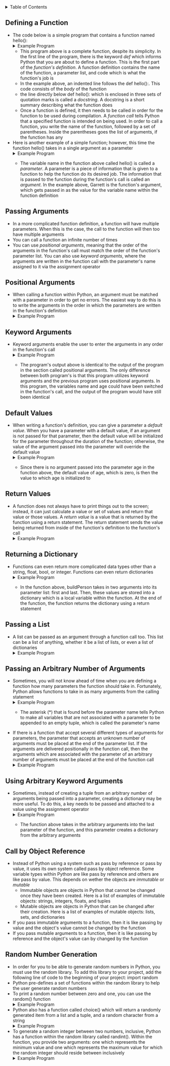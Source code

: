 <details>
<summary>Table of Contents</summary>
<ol>
  <li>
    <a href='#defining-a-function'>Defining a Function</a>
  </li>
  <li>
    <a href='#passing-arguments'>Passing Arguments</a>
  </li>
  <li>
    <a href='#positional-arguments'>Positional Arguments</a>
  </li>  
  <li>
    <a href='#keyword-arguments'>Keyword Arguments</a>
  </li> 
  <li>
    <a href='#default-values'>Default Values</a>
  </li>
  <li>
    <a href='#return-values'>Return Values</a>
  </li>
  <li>
    <a href='#returning-a-dictionary'>Returning a Dictionary</a>
  </li>    
  <li>
    <a href='#passing-a-list'>Passing a List</a>
  </li>  
  <li>
    <a href='#passing-an-arbitrary-number-of-arguments'>Passing an Arbitrary Number of Arguments</a>
  </li> 
  <li>
    <a href='#using-arbitrary-keyword-arguments'>Using Arbitrary Keyword Arguments</a>
  </li> 
  <li>
    <a href='#storing-your-functions-in-modules'>Storing your Functions in Modules</a>
  </li>  
  <li>
    <a href='#call-by-object-reference'>Call by Object Reference</a>
  </li>   
  <li>
    <a href='#random-number-generation'>Random Number Generation</a>
  </li>                
</ol>
</details>

## Defining a Function
<ul>
  <li>
    <a>The code below is a simple program that contains a function named hello():</a>
    <details>
    <summary>Example Program</summary>
      <ul>
        <pre>
          <code>
            def hello():<br />
		"""Display a simple greeting."""<br />
		print("Hello!")<br />
            <br />    
            hello()<br />
          </code>
        </pre>  
        <details>
        <summary>Output</summary>
          <pre>
            <code>
              Hello!<br />
            </code>
          </pre>  
        </details>
      </ul>  
    </details>
    <ul>
      <li>
        <a>This program above is a complete function, despite its simplicity.  In the first line of the program, there is the keyword <em>def</em> which informs Python that you are about to define a function.  This is the first part of the <em>function's definition</em>.  A function definition contains the name of the function, a parameter list, and code which is what the function's job is</a>
      </li> 
      <li>
        <a>In the example above, an indented line follows the def hello():.  This code consists of the <em>body</em> of the function</a>
      </li>
      <li>
        <a>the line directly below def hello(): which is enclosed in three sets of quotation marks is called a <em>docstring</em>.  A docstring is a short summary describing what the function does</a>  
      </li>  
      <li>
        <a>Once a function is defined, it then needs to be called in order for the function to be used during compilation.  A <em>function call</em> tells Python that a specified function is intended on being used.  In order to call a function, you write the name of the function, followed by a set of parentheses.  Inside the parentheses goes the list of arguments, if the function has any</a>
      </li>  
    </ul> 
  </li> 
  <li>
    <a>Here is another example of a simple function; however, this time the function hello() takes in a single argument as a parameter</a> 
  </li> 
  <details>
  <summary>Example Program</summary>
    <ul>
      <pre>
        <code>
          def hello(name):<br />
              """Display a simple greeting."""<br />
              print("Hello! " + name)<br />
          <br />    
          hello("Garrett")<br />
        </code>
      </pre>  
      <details>
      <summary>Output</summary>
        <pre>
          <code>
            Hello Garrett!<br />
          </code>
        </pre>  
      </details>
    </ul>  
  </details> 
    <ul>
      <li>
        <a>The variable name in the function above called hello() is called a <em>parameter</em>.  A parameter is a piece of information that is given to a function to help the function do its desired job.  The information that is passed to the function during the function's call is called an <em>argument</em>.  In the example above, Garrett is the function's argument, which gets passed in as the value for the variable name within the function definition</a> 
      </li>  
    </ul>  
  </li>      
</ul>

## Passing Arguments
<ul>
  <li>
    <a>In a more complicated function definition, a function will have multiple parameters.  When this is the case, the call to the function will then too have multiple arguments</a>
  </li>
  <li>
    <a>You can call a function an infinite number of times</a>
  </li>
  <li>
    <a>You can use <em>positional arguments</em>, meaning that the order of the arguments in the function's call must match the order of the function's parameter list.  You can also use <em>keyword arguments</em>, where the arguments are written in the function call with the parameter's name assigned to it via the assignment operator</a>
  </li>   
</ul>

## Positional Arguments
<ul>
  <li>
    <a>When calling a function within Python, an argument must be matched with a parameter in order to get no errors.  The easiest way to do this is to write the arguments in the order in which the parameters are written in the function's definition</a>
  </li>
  <details>
  <summary>Example Program</summary>
    <ul>
      <pre>
        <code>
          def hello(name, age):<br />
	      """Display a simple greeting."""<br />
	      print("Hello! " + name + "\nYour age: " + str(age))<br />
          <br />    
          hello("Garrett", 20)<br />
        </code>
      </pre>  
      <details>
      <summary>Output</summary>
        <pre>
          <code>
            Hello! Garrett<br />
            Your age: 20<br />
          </code>
        </pre>  
      </details>
    </ul>  
  </details> 
</ul>    

## Keyword Arguments
<ul>
  <li>
    <a>Keyword arguments enable the user to enter the arguments in any order in the function's call</a>
  </li>
  <details>
  <summary>Example Program</summary>
    <ul>
      <pre>
        <code>
          def hello(name, age):<br />
	      """Display a simple greeting."""<br />
	      print("Hello! " + name + "\nYour age: " + str(age))<br />
          <br />    
          hello(name = "Garrett", age = 20)<br />
        </code>
      </pre>  
      <details>
      <summary>Output</summary>
        <pre>
          <code>
            Hello! Garrett<br />
            Your age: 20<br />
          </code>
        </pre>  
      </details>
    </ul>  
  </details> 
  <ul>
    <li>
      <a>The program's output above is identical to the output of the program in the section called positional arguments.  The only difference between both program's is that this program utilizes keyword arguments and the previous program uses positional arguments.  In this program, the variables name and age could have been switched in the function's call, and the output of the program would have still been identical</a>
    </li>
  </ul>  
</ul>   

## Default Values
<ul>
  <li>
    <a>When writing a function's definition, you can give a parameter a <em>default value</em>.  When you have a parameter with a default value, if an argument is not passed for that parameter, then the default value will be initialized for the parameter throughout the duration of the function; otherwise, the value of the argument passed into the parameter will override the default value</a>
  </li>
  <details>
  <summary>Example Program</summary>
    <ul>
      <pre>
        <code>
          def hello(name, age = 0):<br />
	      """Display a simple greeting."""<br />
	      print("Hello! " + name + "\nYour age: " + str(age))<br />
          <br />    
          hello(name = "Garrett")<br />
        </code>
      </pre>  
      <details>
      <summary>Output</summary>
        <pre>
          <code>
            Hello! Garrett<br />
            Your age: 0<br />
          </code>
        </pre>  
      </details>
    </ul>  
  </details> 
  <ul>
    <li>
      <a>Since there is no argument passed into the parameter age in the function above, the default value of age, which is zero, is then the value to which age is initialized to</a>
    </li>
  </ul>    
</ul>  

## Return Values
<ul>
  <li>
    <a>A function does not always have to print things out to the screen; instead, it can just calculate a value or set of values and return that value or those values.  A <em>return value</em> is a value that is returned by the function using a return statement.  The return statement sends the value being returned from inside of the function's definition to the function's call</a>
  </li>
  <details>
  <summary>Example Program</summary>
    <ul>
      <pre>
        <code>
          def formattedName(first, last, middle = " "):<br />
	      """Returns the formatted name"""<br />
	      full = " "<br />
	      if middle == " ":<br />
	          full = first + " " + last<br />
	      else:<br />
	          full = first + " " + middle + " " + last<br />    
	      return full.title()<br />
          <br />    
          print(formattedName("garrett", "ellis", "david"))<br />
          print(formattedName(first = "garrett", last = "david"))<br />
        </code>
      </pre>  
      <details>
      <summary>Output</summary>
        <pre>
          <code>
            Garrett David Ellis<br />
            Garrett David<br />
          </code>
        </pre>  
      </details>
    </ul>  
  </details> 
</ul>

## Returning a Dictionary
<ul>
  <li>
    <a>Functions can even return more complicated data types other than a string, float, bool, or integer.  Functions can even return dictionaries</a>
  </li>
  <details>
  <summary>Example Program</summary>
    <ul>
      <pre>
        <code>
          def buildPerson(first, last):<br />
	      """Returns a dictionary of information about a person"""<br />
	      person = {"first": first, "last": last}<br />
	      return person<br />
          <br />    
          print(buildPerson<br />("Garrett", "Ellis"))<br />
        </code>
      </pre>  
      <details>
      <summary>Output</summary>
        <pre>
          <code>
            {'first': 'Garrett', 'last': 'Ellis'}<br />
          </code>
        </pre>  
      </details>
    </ul>  
  </details> 
  <ul>
    <li>
      <a>In the function above, buildPerson takes in two arguments into its parameter list: first and last.  Then, these values are stored into a dictionary which is a local variable within the function.  At the end of the function, the function returns the dictionary using a return statement</a> 
    </li>
  </ul>    
</ul>  

## Passing a List
<ul>
  <li>
    <a>A list can be passed as an argument through a function call too.  This list can be a list of anything, whether it be a list of lists, or even a list of dictionaries</a>
  </li>
  <details>
  <summary>Example Program</summary>
    <ul>
      <pre>
        <code>
          def printUsers(usernames):<br />
              """This function prints a simple greeting to each user in the list"""<br />
              for users in usernames:<br />
                  print("Hello " + user.title() + "!")<br />
          <br />        
          usernames = ["garrett", "sarah", "samantha"];<br />
          printUsers(usernames)<br />        
        </code>
      </pre>  
      <details>
      <summary>Output</summary>
        <pre>
          <code>
            Hello Garrett!<br />
            Hello Sarah!<br />
            Hello Samantha!<br />
          </code>
        </pre>  
      </details>
    </ul>  
  </details> 
</ul>    

## Passing an Arbitrary Number of Arguments
<ul>
  <li>
    <a>Sometimes, you will not know ahead of time when you are defining a function how many parameters the function should take in.  Fortunately, Python allows functions to take in as many arguments from the calling statement</a>
  </li>
  <details>
  <summary>Example Program</summary>
    <ul>
      <pre>
        <code>
          def makePizza(*toppings):<br />
              """This function prints a list of toppings that will go on a pizza"""<br />
              print(toppings)<br />
          <br />    
          makePizza("cheese")<br />
          makePizza("garlic", "onions", "cheese")<br />    
        </code>
      </pre>  
      <details>
      <summary>Output</summary>
        <pre>
          <code>
            ('cheese')<br />
            ('garlic', 'onions', 'cheese')<br />
          </code>
        </pre>  
      </details>
    </ul>  
  </details>
  <ul>
    <li>
      <a>The asterisk (*) that is found before the parameter name tells Python to make all variables that are not associated with a parameter to be appended to an empty tuple, which is called the parameter's name</a> 
    </li>
  </ul>
</ul>    
<ul>
  <li>  
    <a>If there is a function that accept several different types of arguments for parameters, the parameter that accepts an unknown number of arguments must be placed at the end of the parameter list.  If the arguments are delivered positionally in the function call, then the arguments which are associated with the parameter of an arbitrary number of arguments must be placed at the end of the function call</a>
  </li>   
  <details>
  <summary>Example Program</summary>
    <ul>
      <pre>
        <code>
          def makePizza(size, *toppings):<br />
              """This function prints the list of toppings that have been requested"""<br />
              print("Making a " + str(size) + "-inch pizza with the following toppings:)<br />
              for topping in toppings:<br />
                  print("- " + topping.title())<br />
          <br />        
          makePizza(19, "cheese")<br />
          makePizza(20, "garlic", "onions", "cheese")<br />        
        </code>
      </pre>  
      <details>
      <summary>Output</summary>
        <pre>
          <code>
            Making a 19-inch pizza with the following toppings:<br />
            - Cheese<br />
            Making a 20-inch pizza with the following toppings:<br />
            - Garlic<br />
            - Onions<br />
            - Cheese<br />
          </code>
        </pre>  
      </details>
    </ul>  
  </details>    
</ul>    

## Using Arbitrary Keyword Arguments
<ul>
  <li>
    <a>Sometimes, instead of creating a tuple from an arbitrary number of arguments being passed into a parameter, creating a dictionary may be more useful.  To do this, a key needs to be passed and attached to a value using the assignment operator</a>
  </li>
  <details>
  <summary>Example Program</summary>
    <ul>
      <pre>
        <code>
          def buildProfile(first, last, **userInfo):<br />
              profile = {}<br />
              profile["first"] = first<br />
              profile["last"] = last<br />
              for key, value in userInfo.items():<br />
                  profile[key] = value<br />
              return profile<br />
          <br />    
          userInfo = buildProfile("Garrett", "Ellis", location = "Tampa", field = "math")<br />
          print(userInfo)<br />        
        </code>
      </pre>  
      <details>
      <summary>Output</summary>
        <pre>
          <code>
            {'first': 'Garrett', 'last': 'Ellis', 'location': 'Tampa', 'field': 'math'}<br />
          </code>
        </pre>  
      </details>
    </ul>  
  </details>
  <ul>
    <li>
      <a>The function above takes in the arbitrary arguments into the last parameter of the function, and this parameter creates a dictionary from the arbitrary arguments</a>
    </li>
  </ul>     
</ul>    

## Call by Object Reference
<ul>
  <li>
    <a>Instead of Python using a system such as pass by reference or pass by value, it uses its own system called pass by object reference.  Some variable types within Python are like pass by reference and others are like pass by value.  This depends on wether the objects are <em>immutable</em> or <em>mutable</em></a>
    <ul>
      <li>
        <a>Immutable objects are objects in Python that cannot be changed once they have been created.  Here is a list of examples of immutable objects: strings, integers, floats, and tuples</a>
      </li>
      <li>
        <a>Mutable objects are objects in Python that can be changed after their creation.  Here is a list of examples of mutable objects: lists, sets, and dictionaries</a>
      </li>  
    </ul>
  </li>
  <li>
    <a>If you pass immutable arguments to a function, then it is like passing by value and the object's value cannot be changed by the function</a>
  </li>
  <li>
    <a>If you pass mutable arguments to a function, then it is like passing by reference and the object's value can by changed by the function</a> 
  </li>   
</ul>

## Random Number Generation
<ul>
  <li>
    <a>In order for you to be able to generate random numbers in Python, you must use the random library.  To add this library to your project, add the following line of code to the beginning of your project: import random</a>
  </li>
  <li>
    <a>Python pre-defines a set of functions within the random library to help the user generate random numbers</a>
  </li>    
  <li>
    <a>To print a random number between zero and one, you can use the random() function</a>
  </li>  
  <details>
  <summary>Example Program</summary>
    <ul>
      <pre>
        <code>
          import random<br />  
          print(random.random())<br />     
        </code>
      </pre>  
      <details>
      <summary>Output</summary>
        <pre>
          <code>
            The output of this program is any random float that exists between the integers zero and one<br />
          </code>
        </pre>  
      </details>
    </ul>  
  </details>
  <li>
    <a>Python also has a function called choice() which will return a randomly generated item from a list and a tuple, and a random character from a string</a>
  </li>
  <details>
  <summary>Example Program</summary>
    <ul>
      <pre>
        <code>
          import random<br />
          letters = ['a', 'b', 'c']<br />
          print(random.choice(letters))<br />       
        </code>
      </pre>  
      <details>
      <summary>Output</summary>
        <pre>
          <code>
            The output of this program could either be: 'a', 'b', or 'c'<br />
          </code>
        </pre>  
      </details>
    </ul>  
  </details>
  <li>
    <a>To generate a random integer between two numbers, inclusive, Python has a function within the random library called randint().  Within the function, you provide two arguments: one which represents the minimum value and one which represents the maximum value for which the random integer should reside between inclusively</a> 
  </li>
  <details>
  <summary>Example Program</summary>
    <ul>
      <pre>
        <code>
          import random<br />
          print(random.randint(1, 10))<br />       
        </code>
      </pre>  
      <details>
      <summary>Output</summary>
        <pre>
          <code>
            The output of this program could be any integer that lies between one and ten, including both values one and ten<br />
          </code>
        </pre>  
      </details>
    </ul>  
  </details>   
</ul>  
